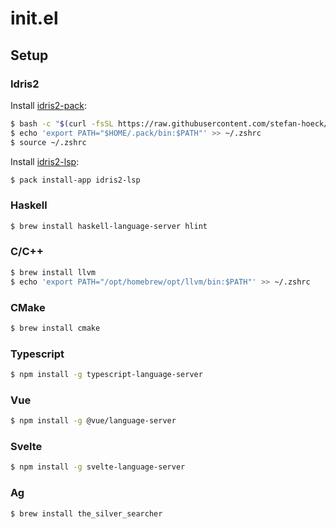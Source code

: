# init.el

## Setup

### Idris2

Install [idris2-pack](https://github.com/stefan-hoeck/idris2-pack):

```sh
$ bash -c "$(curl -fsSL https://raw.githubusercontent.com/stefan-hoeck/idris2-pack/main/install.bash)"
$ echo 'export PATH="$HOME/.pack/bin:$PATH"' >> ~/.zshrc
$ source ~/.zshrc
```

Install [idris2-lsp](https://github.com/idris-community/idris2-lsp):

```sh
$ pack install-app idris2-lsp
```

### Haskell

```sh
$ brew install haskell-language-server hlint
```

### C/C++

```sh
$ brew install llvm
$ echo 'export PATH="/opt/homebrew/opt/llvm/bin:$PATH"' >> ~/.zshrc
```

### CMake

```sh
$ brew install cmake
```

### Typescript
```sh
$ npm install -g typescript-language-server
```

### Vue

```sh
$ npm install -g @vue/language-server
```

### Svelte

```sh
$ npm install -g svelte-language-server
```

### Ag

```sh
$ brew install the_silver_searcher
```

